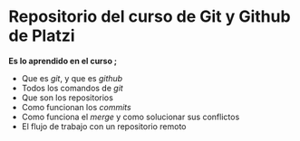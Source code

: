 # Repositorio del curso de Git y Github de Platzi

**Es lo aprendido en el curso ;**

 - Que es *git*, y que es *github*
 - Todos los comandos de *git*
 - Que son los repositorios
 - Como funcionan los *commits*
 - Como funciona el *merge* y como solucionar sus conflictos
 - El flujo de trabajo con un repositorio remoto
